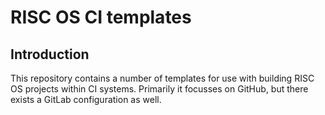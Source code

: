 # RISC OS CI templates

## Introduction

This repository contains a number of templates for use with building RISC OS
projects within CI systems. Primarily it focusses on GitHub, but there exists
a GitLab configuration as well.


